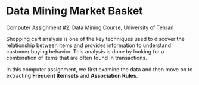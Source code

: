 # Data Mining Market Basket
Computer Assignment #2, Data Mining Course, University of Tehran

Shopping cart analysis is one of the key techniques used to discover the relationship between items and provides information to understand customer buying behavior. 
This analysis is done by looking for a combination of items that are often found in transactions.

In this computer assignment, we first examine the data and then move on to extracting **Frequent Itemsets** and **Association Rules**.
